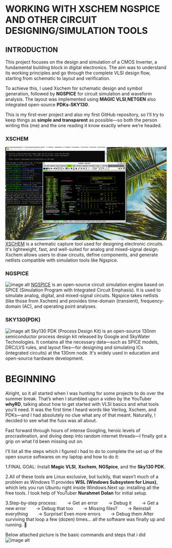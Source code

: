 # WORKING WITH XSCHEM NGSPICE AND OTHER CIRCUIT DESIGNING/SIMULATION TOOLS

## INTRODUCTION
This project focuses on the design and simulation of a CMOS Inverter, a fundamental building block in digital electronics. The aim was to understand its working principles and go through the complete VLSI design flow, starting from schematic to layout and verification.

To achieve this, I used Xschem for schematic design and symbol generation, followed by **NGSPICE** for circuit simulation and waveform analysis. The layout was implemented using **MAGIC VLSI**,**NETGEN** also integrated open-source **PDKs-SKY130**.

This is my first-ever project and also my first GitHub repository, so I’ll try to keep things as **simple and transparent** as possible—so both the person writing this (me) and the one reading it know exactly where we’re headed.

### XSCHEM
![image alt](https://github.com/saksham19rawat/CIRCUIT-DESIGN-SIMULATION-TOOLS/blob/main/CMOS%20INVERTER/Home%20screen.png?raw=true)
[XSCHEM](http://repo.hu/projects/xschem/xschem_man/xschem_man.html) is a schematic capture tool used for designing electronic circuits. It's lightweight, fast, and well-suited for analog and mixed-signal design. Xschem allows users to draw circuits, define components, and generate netlists compatible with simulation tools like Ngspice.

### NGSPICE
![image alt](https://upload.wikimedia.org/wikipedia/commons/a/ad/Ngspice_logo.jpg)
[NGSPICE](https://ngspice.sourceforge.io/devel.html) is an open-source circuit simulation engine based on SPICE (Simulation Program with Integrated Circuit Emphasis). It is used to simulate analog, digital, and mixed-signal circuits. Ngspice takes netlists (like those from Xschem) and provides time-domain (transient), frequency-domain (AC), and operating point analyses.

### SKY130(PDK)
![image alt](https://user-images.githubusercontent.com/49194847/138075630-d1bdacac-d37b-45d3-88b5-80f118af37cd.png)
Sky130 PDK (Process Design Kit) is an open-source 130nm semiconductor process design kit released by Google and SkyWater Technologies. It contains all the necessary data—such as SPICE models, DRC/LVS rules, and layout files—for designing and simulating ICs (integrated circuits) at the 130nm node. It's widely used in education and open-source hardware development.

# BEGINNING 
Alright, so it all started when I was hunting for some projects to do over the summer break. That’s when I stumbled upon a video by the YouTuber **whyRD**, talking about how to get started with VLSI basics and what tools you'll need. It was the first time I heard words like Verilog, Xschem, and PDKs—and I had absolutely no clue what any of that meant. Naturally, I decided to see what the fuss was all about.

Fast forward through hours of intense Googling, heroic levels of procrastination, and diving deep into random internet threads—I finally got a grip on what I’d been missing out on.

I'll list all the steps which i figured i had to do to complete the set up of the open source softwares on my laptop and how to do it:

1.FINAL GOAL: Install **Magic VLSI**, **Xschem**, **NGSpice**, and the **Sky130 PDK**.

2.All of these tools are Linux exclusive, but luckily, that wasn’t much of a problem as Windows 11 provides **WSL (Windows Subsystem for Linux)**, which lets you run Ubuntu right inside Windows.Next up: installing all the free tools. I took help of YouTuber **Nurahmet Dolan** for initial setup.

3.Step-by-step process:
  → Get an error
  → Debug it
  → Get a new error
  → Debug that too
  → Missing files?
  → Reinstall everything
  → Surprise! Even more errors
  → Debug them
After surviving that loop a few (dozen) times... all the software was finally up and running. 🎉

Below attached picture is the basic commands and steps that i did
![image alt](https://github.com/saksham19rawat/CMOS_INVERTER/blob/main/CMOS%20INVERTER/WhatsApp%20Image%202025-05-19%20at%2016.47.21_49256d68.jpg?raw=true)


